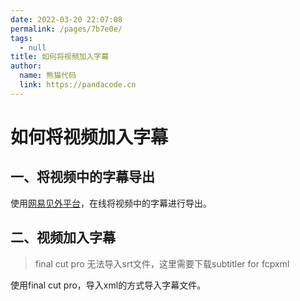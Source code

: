```yaml
---
date: 2022-03-20 22:07:08
permalink: /pages/7b7e0e/
tags: 
  - null
title: 如何将视频加入字幕
author: 
  name: 熊猫代码
  link: https://pandacode.cn
---
```


# 如何将视频加入字幕

## 一、将视频中的字幕导出

使用[网易见外平台](https://jianwai.youdao.com/)，在线将视频中的字幕进行导出。

## 二、视频加入字幕

> final cut pro 无法导入srt文件，这里需要下载subtitler for fcpxml

使用final cut pro，导入xml的方式导入字幕文件。

